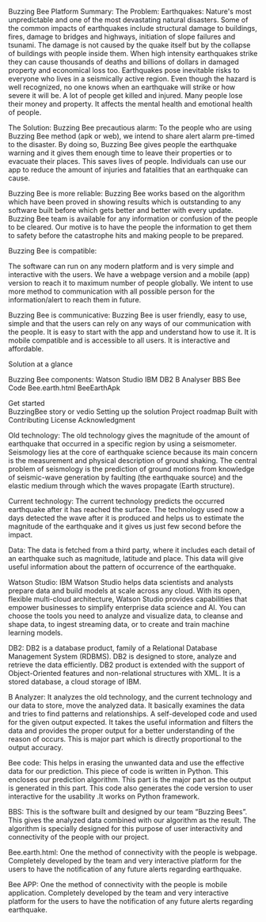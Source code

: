 









Buzzing Bee Platform Summary:
The Problem:
Earthquakes: Nature's most unpredictable and one of the most devastating natural disasters. Some of the common impacts of earthquakes include structural damage to buildings, fires, damage to bridges and highways, initiation of slope failures and tsunami.
The damage is not caused by the quake itself but by the collapse of buildings with people inside them. When high intensity earthquakes strike they can cause thousands of deaths and billions of dollars in damaged property and economical loss too.
Earthquakes pose inevitable risks to everyone who lives in a seismically active region. Even though the hazard is well recognized, no one knows when an earthquake will strike or how severe it will be.
A lot of people get killed and injured. Many people lose their money and property. It affects the mental health and emotional health of people.





The Solution:
Buzzing Bee precautious alarm:
To the people who are using Buzzing Bee method (apk or web), we intend to share alert alarm pre-timed to the disaster. By doing so, Buzzing Bee gives people the earthquake warning and it gives them enough time to leave their properties or to evacuate their places. This saves lives of people. Individuals can use our app to reduce the amount of injuries and fatalities that an earthquake can cause.

Buzzing Bee is more reliable:
Buzzing Bee works based on the algorithm which have been proved in showing results which is outstanding to any software built before which gets better and better with every update. Buzzing Bee team is available for any information or confusion of the people to be cleared. Our motive is to have the people the information to get them to safety before the catastrophe hits and making people to be prepared. 

Buzzing Bee is compatible:

The software can run on any modern platform and is very simple and interactive with the users. We have a webpage version and a mobile (app) version to reach it to maximum number of people globally. We intent to use more method to communication with all possible person for the information/alert to reach them in future.

Buzzing Bee is communicative:
Buzzing Bee is user friendly, easy to use, simple and that the users can rely on any ways of our communication with the people. It is easy to start with the app and understand how to use it. It is mobile compatible and is accessible to all users. It is interactive and affordable.




Solution at a glance

Buzzing Bee components: 
Watson Studio
IBM DB2
B Analyser
BBS
Bee Code
Bee.earth.html
BeeEarthApk




Get started   
BuzzingBee story or vedio
Setting up the solution
Project roadmap
Built with
Contributing
License
Acknowledgment

Old technology:
 The old technology gives the magnitude of the amount of earthquake that occurred in a specific region by using a seismometer.
Seismology lies at the core of earthquake science because its main concern is the measurement and physical description of ground shaking. The central problem of seismology is the prediction of ground motions from knowledge of seismic-wave generation by faulting (the earthquake source) and the elastic medium through which the waves propagate (Earth structure).



Current technology:
	The current technology predicts the occurred earthquake after it has reached the surface. The technology used now a days detected the wave after it is produced and helps us to estimate the magnitude of the earthquake and it gives us just few second before the impact.

Data:
	The data is fetched from a third party, where it includes each detail of an earthquake such as magnitude, latitude and place. This data will give useful information about the pattern of occurrence of the earthquake.

Watson Studio:
	IBM Watson Studio helps data scientists and analysts prepare data and build models at scale across any cloud. With its open, flexible multi-cloud architecture, Watson Studio provides capabilities that empower businesses to simplify enterprise data science and AI. You can choose the tools you need to analyze and visualize data, to cleanse and shape data, to ingest streaming data, or to create and train machine learning models.

DB2:
	DB2 is a database product, family of a Relational Database Management System (RDBMS). DB2 is designed to store, analyze and retrieve the data efficiently. DB2 product is extended with the support of Object-Oriented features and non-relational structures with XML. It is a stored database, a cloud storage of IBM.

B Analyzer:
	It analyzes the old technology, and the current technology and our data to store, move the analyzed data. It basically examines the data and tries to find patterns and relationships. A self-developed code and used for the given output expected. It takes the useful information and filters the data and provides the proper output for a better understanding of the reason of occurs. This is major part which is directly proportional to the output accuracy.




Bee code:
	This helps in erasing the unwanted data and use the effective data for our prediction. This piece of code is written in Python. This encloses our prediction algorithm. This part is the major part as the output is generated in this part. This code also generates the code version to user interactive for the usability .It works on Python framework.
	
BBS:
 	This is the software built and designed by our team “Buzzing Bees”. This gives the analyzed data combined with our algorithm as the result. The algorithm is specially designed for this purpose of user interactivity and connectivity of the people with our project.

Bee.earth.html:
	One the method of connectivity with the people is webpage. Completely developed by the team and very interactive platform for the users to have the notification of any future alerts regarding earthquake. 

Bee APP:
	One the method of connectivity with the people is mobile application. Completely developed by the team and very interactive platform for the users to have the notification of any future alerts regarding earthquake.

	










